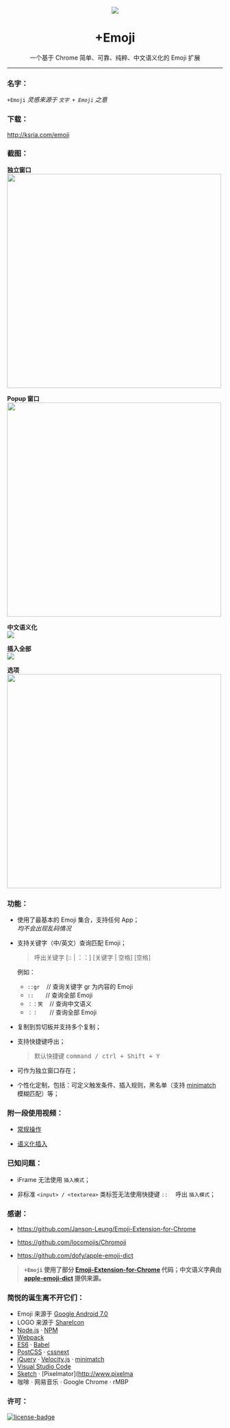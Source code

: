 <p align="center"><img src="https://i.imgur.com/6ExcDl9.png"/></p>
<h1 align="center">+Emoji</h1>
<p align="center">一个基于 Chrome 简单、可靠、纯粹、中文语义化的 Emoji 扩展</p>

***

### 名字：
`+Emoji` _灵感来源于 `文字 + Emoji` 之意_

### 下载：
http://ksria.com/emoji

### 截图：

**独立窗口**  
<img src="http://ksria.com/emoji/assets/images/window.png" width="500" />

**Popup 窗口**  
<img src="http://ksria.com/emoji/assets/images/popup.png" width="500" />

**中文语义化**  
<img src="http://ksria.com/emoji/assets/images/chinese.gif" />

**插入全部**  
<img src="https://i.imgur.com/QLgzf4B.gif" />

**选项**  
<img src="http://ksria.com/emoji/assets/images/option.png" width="500" />

### 功能：

- 使用了最基本的 Emoji 集合，支持任何 App；  
_均不会出现乱码情况_

- 支持关键字（中/英文）查询匹配 Emoji；  
  > 呼出关键字 [:: | ：：] [关键字 | 空格] [空格]

  例如：
  * `::gr　`   // 查询关键字 gr 为内容的 Emoji
  * `::　　`    // 查询全部 Emoji
  * `：：笑　` // 查询中文语义
  * `：：　　`  // 查询全部 Emoji

- 复制到剪切板并支持多个复制；

- 支持快捷键呼出；  
  > 默认快捷键 <kbd>command / ctrl + Shift + Y</kbd>

- 可作为独立窗口存在；

- 个性化定制，包括：可定义触发条件、插入规则，黑名单（支持 [minimatch](https://github.com/isaacs/minimatch) 模糊匹配）等；

### 附一段使用视频：

- [常规操作](https://i.imgur.com/XYTpirX.gif)

- [语义化插入](https://i.imgur.com/GCPgNrt.gif)

### 已知问题：

- iFrame 无法使用 `插入模式`；

- 非标准 `<input> / <textarea>` 类标签无法使用快捷键 `::  ` 呼出 `插入模式`；

### 感谢：

- https://github.com/Janson-Leung/Emoji-Extension-for-Chrome  

- https://github.com/locomojis/Chromoji

- https://github.com/dofy/apple-emoji-dict

> **`+Emoji` 使用了部分 [Emoji-Extension-for-Chrome](https://github.com/Janson-Leung/Emoji-Extension-for-Chrome) 代码；中文语义字典由 [apple-emoji-dict](https://github.com/dofy/apple-emoji-dict) 提供来源。**

### 简悦的诞生离不开它们：
- Emoji 来源于 [Google Android 7.0](https://github.com/googlei18n/noto-emoji)
- LOGO 来源于 [ShareIcon](https://www.shareicon.net/wink-interface-faces-emoji-ideogram-tongue-feelings-emoticons-smileys-798496)
- [Node.js](https://nodejs.org/) · [NPM](https://www.npmjs.com)
- [Webpack](https://webpack.github.io/)
- [ES6](http://es6-features.org/) · [Babel](https://babeljs.io)
- [PostCSS](http://postcss.org/) · [cssnext](http://cssnext.io/)
- [jQuery](https://jquery.com/) · [Velocity.js](http://velocityjs.org/) · [minimatch](https://github.com/isaacs/minimatch)
- [Visual Studio Code](https://code.visualstudio.com/)
- [Sketch](https://www.sketchapp.com/) · [Pixelmator](http://www.pixelma
- 咖啡 · 网易音乐 · Google Chrome · rMBP

### 许可：
[![license-badge]][license-link]

<!-- Link -->
[license-badge]:    https://img.shields.io/github/license/mashape/apistatus.svg
[license-link]:     https://opensource.org/licenses/MIT
